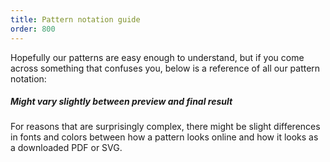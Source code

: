 ```yaml
---
title: Pattern notation guide
order: 800
---
```


Hopefully our patterns are easy enough to understand, but if you come across something that confuses you, below is a reference of all our pattern notation:

<ReadMore list />

<Tip>

##### Might vary slightly between preview and final result

For reasons that are surprisingly complex, there might be slight
differences in fonts and colors between how a pattern looks online
and how it looks as a downloaded PDF or SVG.

</Tip>
